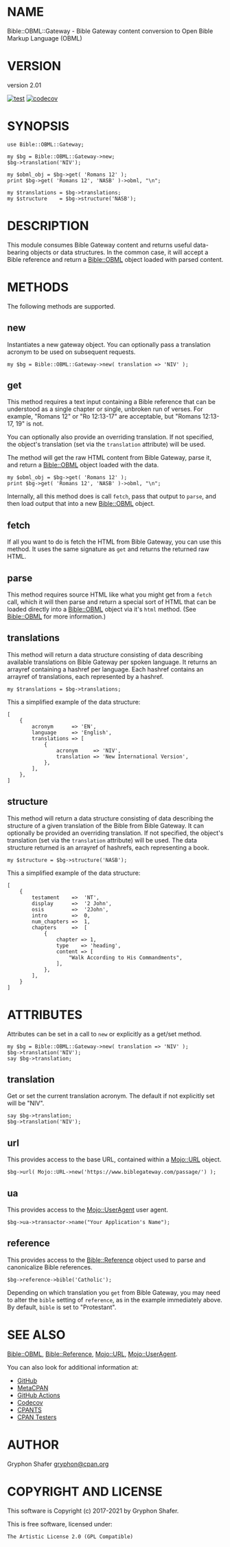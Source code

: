 # NAME

Bible::OBML::Gateway - Bible Gateway content conversion to Open Bible Markup Language (OBML)

# VERSION

version 2.01

[![test](https://github.com/gryphonshafer/Bible-OBML-Gateway/workflows/test/badge.svg)](https://github.com/gryphonshafer/Bible-OBML-Gateway/actions?query=workflow%3Atest)
[![codecov](https://codecov.io/gh/gryphonshafer/Bible-OBML-Gateway/graph/badge.svg)](https://codecov.io/gh/gryphonshafer/Bible-OBML-Gateway)

# SYNOPSIS

    use Bible::OBML::Gateway;

    my $bg = Bible::OBML::Gateway->new;
    $bg->translation('NIV');

    my $obml_obj = $bg->get( 'Romans 12' );
    print $bg->get( 'Romans 12', 'NASB' )->obml, "\n";

    my $translations = $bg->translations;
    my $structure    = $bg->structure('NASB');

# DESCRIPTION

This module consumes Bible Gateway content and returns useful data-bearing
objects or data structures. In the common case, it will accept a Bible reference
and return a [Bible::OBML](https://metacpan.org/pod/Bible%3A%3AOBML) object loaded with parsed content.

# METHODS

The following methods are supported.

## new

Instantiates a new gateway object. You can optionally pass a translation
acronym to be used on subsequent requests.

    my $bg = Bible::OBML::Gateway->new( translation => 'NIV' );

## get

This method requires a text input containing a Bible reference that can be
understood as a single chapter or single, unbroken run of verses. For example,
"Romans 12" or "Ro 12:13-17" are acceptable, but "Romans 12:13-17, 19" is not.

You can optionally also provide an overriding translation. If not specified,
the object's translation (set via the `translation` attribute) will be used.

The method will get the raw HTML content from Bible Gateway, parse it, and
return a [Bible::OBML](https://metacpan.org/pod/Bible%3A%3AOBML) object loaded with the data.

    my $obml_obj = $bg->get( 'Romans 12' );
    print $bg->get( 'Romans 12', 'NASB' )->obml, "\n";

Internally, all this method does is call `fetch`, pass that output to `parse`,
and then load output that into a new [Bible::OBML](https://metacpan.org/pod/Bible%3A%3AOBML) object.

## fetch

If all you want to do is fetch the HTML from Bible Gateway, you can use this
method. It uses the same signature as `get` and returns the returned raw HTML.

## parse

This method requires source HTML like what you might get from a `fetch` call,
which it will then parse and return a special sort of HTML that can be loaded
directly into a [Bible::OBML](https://metacpan.org/pod/Bible%3A%3AOBML) object via it's `html` method. (See
[Bible::OBML](https://metacpan.org/pod/Bible%3A%3AOBML) for more information.)

## translations

This method will return a data structure consisting of data describing available
translations on Bible Gateway per spoken language. It returns an arrayref
containing a hashref per language. Each hashref contains an arrayref of
translations, each represented by a hashref.

    my $translations = $bg->translations;

This a simplified example of the data structure:

    [
        {
            acronym      => 'EN',
            language     => 'English',
            translations => [
                {
                    acronym     => 'NIV',
                    translation => 'New International Version',
                },
            ],
        },
    ]

## structure

This method will return a data structure consisting of data describing the
structure of a given translation of the Bible from Bible Gateway. It can
optionally be provided an overriding translation. If not specified, the object's
translation (set via the `translation` attribute) will be used. The data
structure returned is an arrayref of hashrefs, each representing a book.

    my $structure = $bg->structure('NASB');

This a simplified example of the data structure:

    [
        {
            testament    =>  'NT',
            display      =>  '2 John',
            osis         =>  '2John',
            intro        =>  0,
            num_chapters =>  1,
            chapters     =>  [
                {
                    chapter => 1,
                    type    => 'heading',
                    content => [
                        "Walk According to His Commandments",
                    ],
                },
            ],
        }
    ]

# ATTRIBUTES

Attributes can be set in a call to `new` or explicitly as a get/set method.

    my $bg = Bible::OBML::Gateway->new( translation => 'NIV' );
    $bg->translation('NIV');
    say $bg->translation;

## translation

Get or set the current translation acronym. The default if not explicitly set
will be "NIV".

    say $bg->translation;
    $bg->translation('NIV');

## url

This provides access to the base URL, contained within a [Mojo::URL](https://metacpan.org/pod/Mojo%3A%3AURL) object.

    $bg->url( Mojo::URL->new('https://www.biblegateway.com/passage/') );

## ua

This provides access to the [Mojo::UserAgent](https://metacpan.org/pod/Mojo%3A%3AUserAgent) user agent.

    $bg->ua->transactor->name("Your Application's Name");

## reference

This provides access to the [Bible::Reference](https://metacpan.org/pod/Bible%3A%3AReference) object used to parse and
canonicalize Bible references.

    $bg->reference->bible('Catholic');

Depending on which translation you `get` from Bible Gateway, you may need to
alter the `bible` setting of `reference`, as in the example immediately above.
By default, `bible` is set to "Protestant".

# SEE ALSO

[Bible::OBML](https://metacpan.org/pod/Bible%3A%3AOBML), [Bible::Reference](https://metacpan.org/pod/Bible%3A%3AReference), [Mojo::URL](https://metacpan.org/pod/Mojo%3A%3AURL), [Mojo::UserAgent](https://metacpan.org/pod/Mojo%3A%3AUserAgent).

You can also look for additional information at:

- [GitHub](https://github.com/gryphonshafer/Bible-OBML-Gateway)
- [MetaCPAN](https://metacpan.org/pod/Bible::OBML::Gateway)
- [GitHub Actions](https://github.com/gryphonshafer/Bible-OBML-Gateway/actions)
- [Codecov](https://codecov.io/gh/gryphonshafer/Bible-OBML-Gateway)
- [CPANTS](http://cpants.cpanauthors.org/dist/Bible-OBML-Gateway)
- [CPAN Testers](http://www.cpantesters.org/distro/B/Bible-OBML-Gateway.html)

# AUTHOR

Gryphon Shafer <gryphon@cpan.org>

# COPYRIGHT AND LICENSE

This software is Copyright (c) 2017-2021 by Gryphon Shafer.

This is free software, licensed under:

    The Artistic License 2.0 (GPL Compatible)
